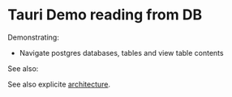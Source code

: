 # Tauri Demo reading from DB

Demonstrating:

* Navigate postgres databases, tables and view table contents 

See also:

See also explicite [architecture](doc/architecture.md).
